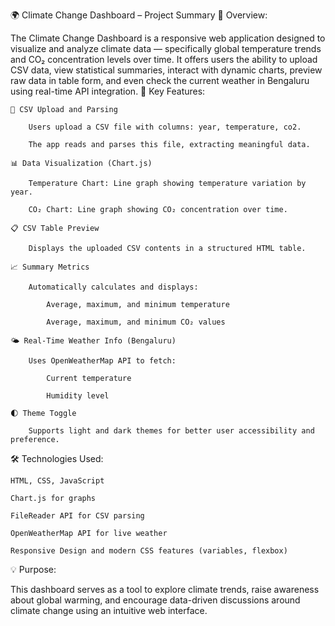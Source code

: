 🌍 Climate Change Dashboard – Project Summary
🧩 Overview:

The Climate Change Dashboard is a responsive web application designed to visualize and analyze climate data — specifically global temperature trends and CO₂ concentration levels over time. It offers users the ability to upload CSV data, view statistical summaries, interact with dynamic charts, preview raw data in table form, and even check the current weather in Bengaluru using real-time API integration.
🎯 Key Features:

    📁 CSV Upload and Parsing

        Users upload a CSV file with columns: year, temperature, co2.

        The app reads and parses this file, extracting meaningful data.

    📊 Data Visualization (Chart.js)

        Temperature Chart: Line graph showing temperature variation by year.

        CO₂ Chart: Line graph showing CO₂ concentration over time.

    📋 CSV Table Preview

        Displays the uploaded CSV contents in a structured HTML table.

    📈 Summary Metrics

        Automatically calculates and displays:

            Average, maximum, and minimum temperature

            Average, maximum, and minimum CO₂ values

    🌤️ Real-Time Weather Info (Bengaluru)

        Uses OpenWeatherMap API to fetch:

            Current temperature

            Humidity level

    🌓 Theme Toggle

        Supports light and dark themes for better user accessibility and preference.

🛠️ Technologies Used:

    HTML, CSS, JavaScript

    Chart.js for graphs

    FileReader API for CSV parsing

    OpenWeatherMap API for live weather

    Responsive Design and modern CSS features (variables, flexbox)

💡 Purpose:

This dashboard serves as a tool to explore climate trends, raise awareness about global warming, and encourage data-driven discussions around climate change using an intuitive web interface.
